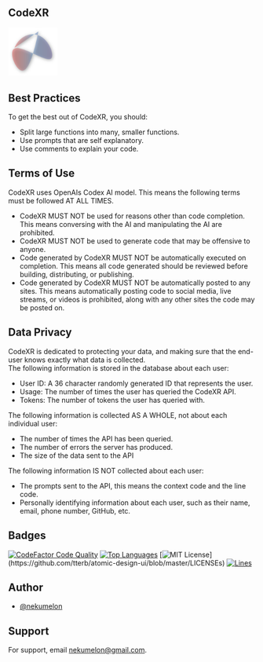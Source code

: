 ## CodeXR
<img src='./assets/CodeXRLogo.png' width=100>

## Best Practices
To get the best out of CodeXR, you should:
* Split large functions into many, smaller functions.
* Use prompts that are self explanatory.
* Use comments to explain your code.

## Terms of Use
CodeXR uses OpenAIs Codex AI model. This means the following terms must be followed AT ALL TIMES.
* CodeXR MUST NOT be used for reasons other than code completion. This means conversing with the AI and manipulating the AI are prohibited.
* CodeXR MUST NOT be used to generate code that may be offensive to anyone.
* Code generated by CodeXR MUST NOT be automatically executed on completion. This means all code generated should be reviewed before building, distributing, or publishing.
* Code generated by CodeXR MUST NOT be automatically posted to any sites. This means automatically posting code to social media, live streams, or videos is prohibited, along with any other sites the code may be posted on.

## Data Privacy
CodeXR is dedicated to protecting your data, and making sure that the end-user knows exactly what data is collected. \
The following information is stored in the database about each user:
* User ID: A 36 character randomly generated ID that represents the user.
* Usage: The number of times the user has queried the CodeXR API.
* Tokens: The number of tokens the user has queried with.

The following information is collected AS A WHOLE, not about each individual user:

* The number of times the API has been queried.
* The number of errors the server has produced.
* The size of the data sent to the API

The following information IS NOT collected about each user:

* The prompts sent to the API, this means the context code and the line code.
* Personally identifying information about each user, such as their name, email, phone number, GitHub, etc.
## Badges
[![CodeFactor Code Quality](https://img.shields.io/codefactor/grade/github/nekumelon/CodeXR)](https://www.codefactor.io/repository/github/nekumelon/codexr)
[![Top Languages](https://img.shields.io/github/languages/top/nekumelon/CodeXR)](https://github.com/nekumelon/CodeXR)
[![MIT License](https://img.shields.io/apm/l/atomic-design-ui.svg?)](https://github.com/tterb/atomic-design-ui/blob/master/LICENSEs)
[![Lines](https://img.shields.io/tokei/lines/github/nekumelon/CodeXR)](https://github.com/nekumelon/CodeXR)

## Author
- [@nekumelon](https://www.github.com/nekumelon)

## Support
For support, email nekumelon@gmail.com.